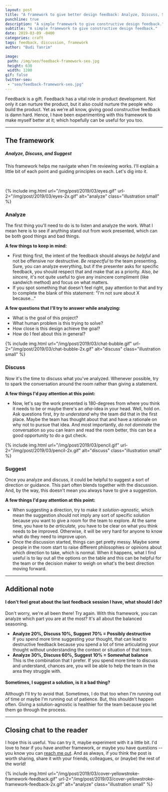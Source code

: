 ```yaml
---
layout: post
title: "A framework to give better design feedback: Analyze, Discuss, Suggest"
punchline: true
description: "A simple framework to give constructive design feedback."
subtitle: "A simple framework to give constructive design feedback."
date: 2019-03-09 -0400
categories: craft
tags: feedback, discussion, framework
author: "Budi Tanrim"

image:
 path: /img/seo/feedback-framework-seo.jpg
 height: 630
 width: 1200
gif: false
twitter-seo: 
 - "seo/feedback-framework-seo.jpg"
---
```


Feedback is a gift. Feedback has a vital role in product development. Not only it can nurture the product, but it also could nurture the people who build the product. Yet as we're all know, giving good constructive feedback is damn hard. Hence, I have been experimenting with this framework to make myself better at it; which hopefully can be useful for you too.

---

## The framework
##### Analyze, Discuss, and Suggest
This framework helps me navigate when I'm reviewing works. I'll explain a little bit of each point and guiding principles on each. Let's dig into it.

<br/>

{% include img.html 
url="/img/post/2019/03/eyes.gif" 
url-2="/img/post/2019/03/eyes-2x.gif" 
alt="analyze" 
class="illustration small" %}

### Analyze
The first thing you'll need to do is to listen and analyze the work. What I mean here is to see if anything stand out from work presented, which can be both good things and bad things.

**A few things to keep in mind:**
- First thing first, the intent of the feedback should always _be helpful_ and not be offensive nor destructive. _Be respectful_ to the team presenting. Sure, you can analyze everything, but if the presenter asks for specific feedback, you should respect that and make that as a priority. Also, _be sincere,_ it's not quite useful to give any insincere compliment (like sandwich method) and focus on what matters.
- If you spot something that doesn't feel right, pay attention to that and try to complete the blank of this statement: "I'm not sure about X because..."

**A few questions that I'll try to answer while analyzing:**
- What is the goal of this project?
- What human problem is this trying to solve?
- How close is this design achieve the goal?
- How do I feel about this in general?

{% include img.html 
url="/img/post/2019/03/chat-bubble.gif" 
url-2="/img/post/2019/03/chat-bubble-2x.gif" 
alt="discuss" 
class="illustration small" %}

### Discuss
Now it's the time to discuss what you've analyzed. Whenever possible, try to spark the conversation around the room rather than giving a statement.

**A few things I'd pay attention at this point:**
- Now, let's say the work presented is 180-degrees from where you think it needs to be or maybe there's an _aha_-idea in your head. Well, hold on. Ask questions first, _try to understand_ why the team did that in the first place. Maybe the team has thought about that and have a rationale on why not to pursue that idea. And most importantly, _do not dominate_ the conversation so you can learn and read the room better, this can be a good opportunity to do a gut check.

{% include img.html 
url="/img/post/2019/03/pencil.gif" 
url-2="/img/post/2019/03/pencil-2x.gif" 
alt="discuss" 
class="illustration small" %}

### Suggest
Once you analyze and discuss, it could be helpful to suggest a sort of direction or guidance. This part often blends together with the discussion. And, by the way, this doesn't mean you always have to give a suggestion.

**A few things I'd pay attention at this point:**
- When suggesting a direction, try to make it _solution-agnostic,_ which mean the suggestion should not imply any sort of specific solution because you want to give a room for the team to explore. At the same time, you have to _be articulate,_ you have to be clear on what you think needs to be improved. Otherwise, it will be very hard for anyone to know what do they need to improve upon.
- Once the discussion started, things can get pretty messy. Maybe some people in the room start to raise different philosophies or opinions about which direction to take, which is normal. When it happens, what I find useful is to lay out all the options on the table and this can be helpful for the team or the decision maker to weigh on what's the best direction moving forward.

---

## Additional note
#### I don't feel great about the last feedback session I have, what should I do?
Don't worry, we're all been there! Try again. With this framework, you can analyze which part you are at the most? It's all about the balanced seasoning.

- **Analyze 20%, Discuss 10%, Suggest 70% = Possibly destructive** <br/>
If you spend more time suggesting your thought, that can lead to destructive feedback because you spend a lot of time articulating your thought without understanding the context or situation of that team.
- **Analyze 30%, Discuss 60%, Suggest 10% = Somewhat balance** <br/>
This is the combination that I prefer. If you spend more time to discuss and understand, chances are, you will be able to help the team in the area they struggle with. 

#### Sometimes, I suggest a solution, is it a bad thing?
Although I'll try to avoid that. Sometimes, I do that too when I'm running out of time or maybe I'm running out of patience. But, this shouldn't happen often. Giving a solution-agnostic is healthier for the team because you let them go through the process.

---

## Closing chat to the reader
I hope this is useful. You can try it, maybe experiment with it a little bit. I'd love to hear if you have another framework, or maybe you have questions -- you know you can [reach me out][mail-ask]. And as always, if you think the post is worth sharing, share it with your friends, colleagues, or (maybe) the rest of the world!

{% include img.html 
url="/img/post/2019/03/cover-yellowstroke-framework-feedback.gif" 
url-2="/img/post/2019/03/cover-yellowstroke-framework-feedback-2x.gif" 
alt="analyze" 
class="illustration small" %}


[mail-ask]: mailto:buditanrim@gmail.com?subject=Question
